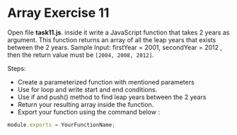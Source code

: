 # Array Exercise 11

Open file **task11.js**. inside it write a JavaScript function that takes 2
 years as argument. This function returns an array of all the leap years that 
 exists between the 2 years. Sample Input: firstYear = 2001, secondYear = 2012 ,
 then the return value must be `[2004, 2008, 2012]`.

Steps:
- Create a parameterized function with mentioned parameters
- Use for loop and write start and end conditions.
- Use if and push() method to find leap years between the 2 years
- Return your resulting array inside the function.
- Export your function using the command below :

```js
module.exports = YourFunctionName;
```

